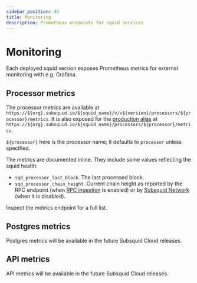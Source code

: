 ```yaml
---
sidebar_position: 40
title: Monitoring
description: Prometheus endpoints for squid services
---
```


# Monitoring

Each deployed squid version exposes Prometheus metrics for external monitoring with e.g. Grafana. 

## Processor metrics

The processor metrics are available at `https://${org}.subsquid.io/${squid_name}/v/v${version}/processors/${processor}/metrics`. It is also exposed for the [production alias](/cloud/resources/production-alias) at `https://${org}.subsquid.io/${squid_name}/processors/${processor}/metrics`.

`${processor}` here is the processor name; it defaults to `processor` unless specified.

The metrics are documented inline. They include some values reflecting the squid health:
- `sqd_processor_last_block`. The last processed block.
- `sqd_processor_chain_height`. Current chain height as reported by the RPC endpoint (when [RPC ingestion](/sdk/resources/unfinalized-blocks) is enabled) or by [Subsquid Network](/subsquid-network) (when it is disabled).

Inspect the metrics endpoint for a full list.

## Postgres metrics

Postgres metrics will be available in the future Subsquid Cloud releases. 

## API metrics

API metrics will be available in the future Subsquid Cloud releases. 
